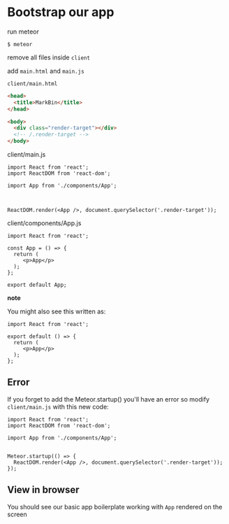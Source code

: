 # Bootstrap our app
run meteor

`$ meteor`

remove all files inside `client`

add `main.html` and `main.js`

`client/main.html`

```html
<head>
  <title>MarkBin</title>
</head>

<body>
  <div class="render-target"></div>
  <!-- /.render-target -->
</body>
```

client/main.js

```
import React from 'react';
import ReactDOM from 'react-dom';

import App from './components/App';



ReactDOM.render(<App />, document.querySelector('.render-target'));
```

client/components/App.js

```
import React from 'react';

const App = () => {
  return (
     <p>App</p>
  );
};

export default App;
```

**note**

You might also see this written as:

```
import React from 'react';

export default () => {
  return (
     <p>App</p>
  );
};
```

## Error
If you forget to add the Meteor.startup() you'll have an error so modify `client/main.js` with this new code:

```
import React from 'react';
import ReactDOM from 'react-dom';

import App from './components/App';


Meteor.startup(() => {
  ReactDOM.render(<App />, document.querySelector('.render-target'));
});
```

## View in browser
You should see our basic app boilerplate working with `App` rendered on the screen

